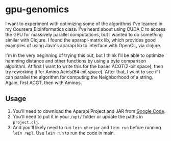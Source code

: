 # gpu-genomics

I want to experiment with optimizing some of the algorithms I've learned in my Coursera Bioinformatics class.
I've heard about using CUDA C to access the GPU for massively parallel computations, but I wanted to do
something similar with Clojure.  I found the aparapi-matrix lib, which provides good examples of using Java's
aparapi lib to interface with OpenCL, via clojure.

I'm in the very beginning of trying this out, but I think I'll be able to optimize hamming distance and other functions
by using a byte comparison algorithm.  At first I want to write this for the bases ACGT(2-bit space), then try reworking it for
Amino Acids(64-bit space).  After that, I want to see if I can parallel the algorithm for computing the Neighborhood
of a string.  Again, first ACGT, then with Aminos.

## Usage

1. You'll need to download the Aparapi Project and JAR from [Google Code](https://code.google.com/p/aparapi/).
1. You'll need to put it in your `/opt/` folder or update the paths in `project.clj`.
1. And you'll likely need to run `lein uberjar` and `lein run` before running `lein repl`.  Use `lein run` to run the code in main.